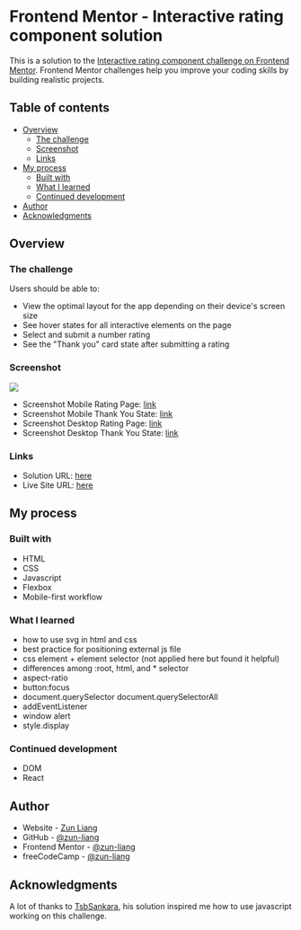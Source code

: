 # Frontend Mentor - Interactive rating component solution

This is a solution to the [Interactive rating component challenge on Frontend Mentor](https://www.frontendmentor.io/challenges/interactive-rating-component-koxpeBUmI). Frontend Mentor challenges help you improve your coding skills by building realistic projects.

## Table of contents

- [Overview](#overview)
  - [The challenge](#the-challenge)
  - [Screenshot](#screenshot)
  - [Links](#links)
- [My process](#my-process)
  - [Built with](#built-with)
  - [What I learned](#what-i-learned)
  - [Continued development](#continued-development)
- [Author](#author)
- [Acknowledgments](#acknowledgments)

## Overview

### The challenge

Users should be able to:

- View the optimal layout for the app depending on their device's screen size
- See hover states for all interactive elements on the page
- Select and submit a number rating
- See the "Thank you" card state after submitting a rating

### Screenshot

![](./screenshot.jpg)

- Screenshot Mobile Rating Page: [link](./screenshots/screenshot-mobile-rating.png)
- Screenshot Mobile Thank You State: [link](./screenshots/screenshot-mobile-thank-you.png)
- Screenshot Desktop Rating Page: [link](./screenshots/screenshot-desktop-rating.png)
- Screenshot Desktop Thank You State: [link](./screenshots/screenshot-desktop-thank-you.png)

### Links

- Solution URL: [here](https://www.frontendmentor.io/solutions/interactive-rating-using-html-css-and-javascript-qSiKPFnacv)
- Live Site URL: [here](https://zun-liang.github.io/fem-interactive-rating-component/)

## My process

### Built with

- HTML
- CSS
- Javascript
- Flexbox
- Mobile-first workflow

### What I learned

- how to use svg in html and css
- best practice for positioning external js file
- css element + element selector (not applied here but found it helpful)
- differences among :root, html, and \* selector
- aspect-ratio
- button:focus
- document.querySelector document.querySelectorAll
- addEventListener
- window alert
- style.display

### Continued development

- DOM
- React

## Author

- Website - [Zun Liang](https://zunldev.com/)
- GitHub - [@zun-liang](https://github.com/zun-liang)
- Frontend Mentor - [@zun-liang](https://www.frontendmentor.io/profile/zun-liang)
- freeCodeCamp - [@zun-liang](https://www.freecodecamp.org/zun-liang)

## Acknowledgments

A lot of thanks to [TsbSankara](https://www.youtube.com/watch?v=cQnUopEeZgw&t=1076s), his solution inspired me how to use javascript working on this challenge.
